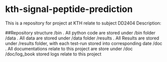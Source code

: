 # kth-signal-peptide-prediction
This is a repository for project at KTH relate to subject DD2404
Description:

##Repository structure
/bin . All python code are stored under /bin folder
/data . All data are stored under /data folder
/results . All Results are stored under /results folder, with each test-run stored into corresponding date
/doc . All documentations relate to this project are store under /doc
/doc/log_book stored logs relate to this project
